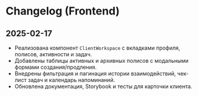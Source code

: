 # Changelog (Frontend)

## 2025-02-17
- Реализована компонент `ClientWorkspace` с вкладками профиля, полисов, активности и задач.
- Добавлены таблицы активных и архивных полисов с модальными формами создания/продления.
- Внедрены фильтрация и пагинация истории взаимодействий, чек-лист задач и календарь напоминаний.
- Обновлена документация, Storybook и тесты для карточки клиента.
